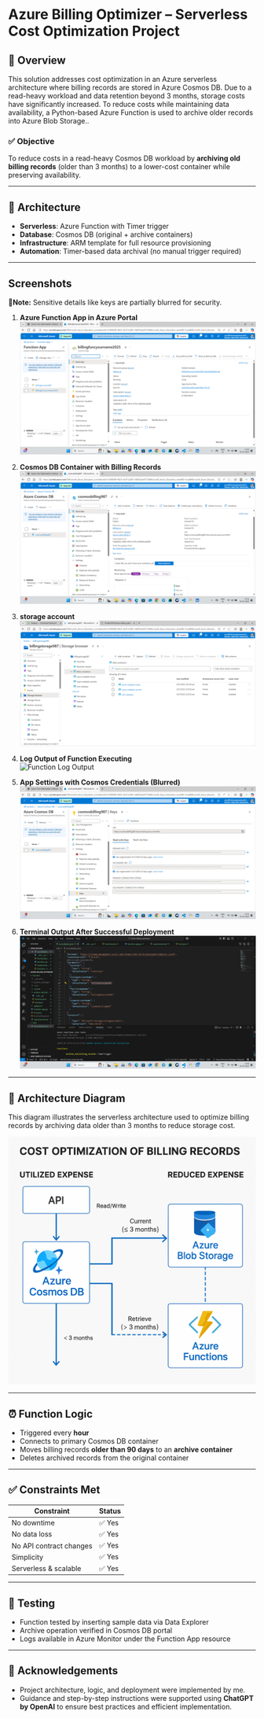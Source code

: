 # Azure Billing Optimizer – Serverless Cost Optimization Project

## 📘 Overview

This solution addresses cost optimization in an Azure serverless architecture where billing records are stored in Azure Cosmos DB.
Due to a read-heavy workload and data retention beyond 3 months, storage costs have significantly increased. To reduce costs while maintaining data availability, a Python-based Azure Function is used to archive older records into Azure Blob Storage..

### ✅ Objective

To reduce costs in a read-heavy Cosmos DB workload by **archiving old billing records** (older than 3 months) to a lower-cost container while preserving availability.

---

## 🚀 Architecture

- **Serverless**: Azure Function with Timer trigger
- **Database**: Cosmos DB (original + archive containers)
- **Infrastructure**: ARM template for full resource provisioning
- **Automation**: Timer-based data archival (no manual trigger required)

---
## Screenshots

📌**Note:** Sensitive details like keys are partially blurred for security.

1. **Azure Function App in Azure Portal**  
   ![Function App in Portal](https://github.com/Prudhvi5442/Azure-billing-optimizer/blob/60a4ad551ab372756e617650182e82a1f46b3632/screenshots/Azure%20Function%20App%20in%20Azure%20Portal.png)

2. **Cosmos DB Container with Billing Records**  
   ![Cosmos DB Data](https://github.com/Prudhvi5442/Azure-billing-optimizer/blob/60a4ad551ab372756e617650182e82a1f46b3632/screenshots/Cosmos%20DB%20Container%20with%20Billing%20Records.png)

2. **storage account**  
   ![storage](https://github.com/Prudhvi5442/Azure-billing-optimizer/blob/60a4ad551ab372756e617650182e82a1f46b3632/screenshots/storage-account.png)

3. **Log Output of Function Executing**  
   ![Function Log Output](./screenshots/function-logs.png)

4. **App Settings with Cosmos Credentials (Blurred)**  
   ![App Settings](https://github.com/Prudhvi5442/Azure-billing-optimizer/blob/60a4ad551ab372756e617650182e82a1f46b3632/screenshots/App%20Settings%20with%20Cosmos%20Credentials%20(Blurred).png)

5. **Terminal Output After Successful Deployment**  
   ![Terminal Output](https://github.com/Prudhvi5442/Azure-billing-optimizer/blob/60a4ad551ab372756e617650182e82a1f46b3632/screenshots/Terminal%20Output%20After%20Successful%20Deployment.png)

---

## 🧱 Architecture Diagram

This diagram illustrates the serverless architecture used to optimize billing records by archiving data older than 3 months to reduce storage cost.

![Architecture Diagram](https://github.com/Prudhvi5442/Azure-billing-optimizer/blob/9841da2e92b3c024c194e716160d6f9822b9b027/screenshots/arc.png)

---

## ⏰ Function Logic

- Triggered every **hour**
- Connects to primary Cosmos DB container
- Moves billing records **older than 90 days** to an **archive container**
- Deletes archived records from the original container

---

## ✅ Constraints Met

| Constraint                  | Status  |
|----------------------------|---------|
| No downtime                | ✅ Yes  |
| No data loss               | ✅ Yes  |
| No API contract changes    | ✅ Yes  |
| Simplicity                 | ✅ Yes  |
| Serverless & scalable      | ✅ Yes  |

---

## 🧪 Testing

- Function tested by inserting sample data via Data Explorer
- Archive operation verified in Cosmos DB portal
- Logs available in Azure Monitor under the Function App resource

---
## 🤝 Acknowledgements

- Project architecture, logic, and deployment were implemented by me.
- Guidance and step-by-step instructions were supported using **ChatGPT by OpenAI** to ensure best practices and efficient implementation.
